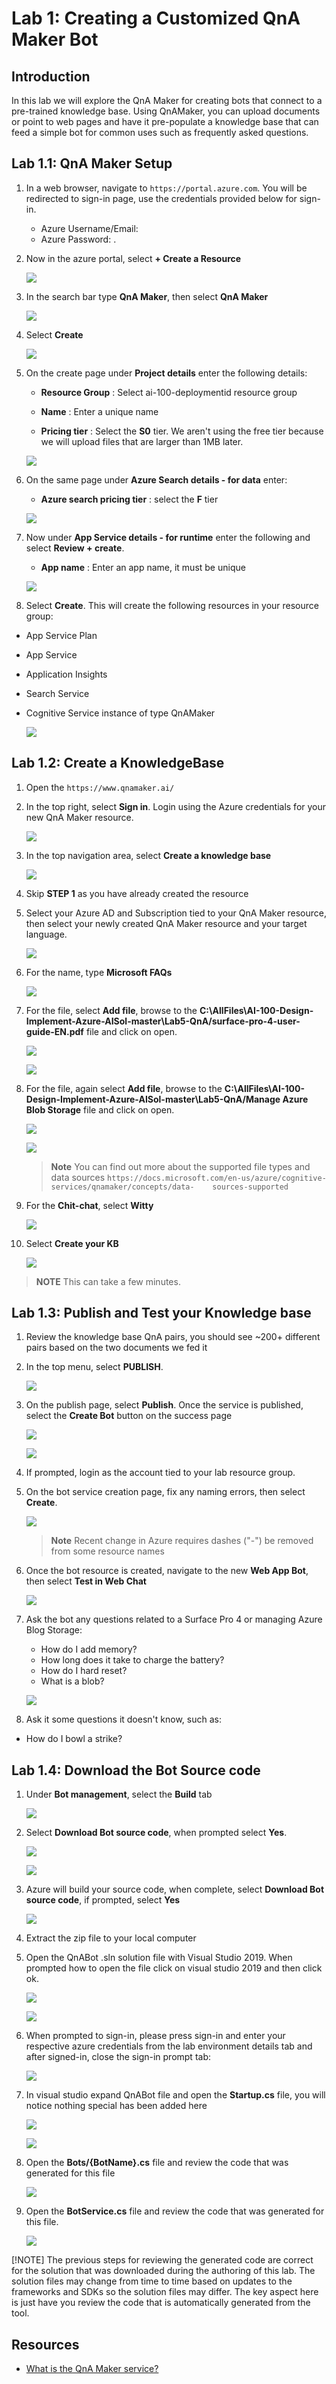 # Lab 1: Creating a Customized QnA Maker Bot

## Introduction

In this lab we will explore the QnA Maker for creating bots that connect to a pre-trained knowledge base.  Using QnAMaker, you can upload documents or point to web pages and have it pre-populate a knowledge base that can feed a simple bot for common uses such as frequently asked questions.

## Lab 1.1: QnA Maker Setup

1. In a web browser, navigate to ```https://portal.azure.com```. You will be redirected to sign-in page, use the credentials provided below for sign-in.
    * Azure Username/Email: <inject key="AzureAdUserEmail"></inject>
    * Azure Password: <inject key="AzureAdUserPassword"></inject>.

2. Now in the azure portal, select **+ Create a Resource**

   ![](./images/img1.png)

3. In the search bar type **QnA Maker**, then select **QnA Maker**

   ![](./images/img2.png)

4. Select **Create**
  
   ![](./images/img3.png)
   
5. On the create page under **Project details** enter the following details:
   
   - **Resource Group** : Select ai-100-deploymentid resource group
   
   - **Name** : Enter a unique name 
   
   - **Pricing tier** : Select the **S0** tier. We aren't using the free tier because we will upload files that are larger than 1MB later.
   
   ![](./images/img4.png)
   
6. On the same page under **Azure Search details - for data** enter:
   
   - **Azure search pricing tier** : select the **F** tier
   
   ![](./images/img5.png)
   
7. Now under **App Service details - for runtime** enter the following and select **Review + create**.
   
   - **App name** : Enter an app name, it must be unique
   
   ![](./images/img6.png)

10. Select **Create**.  This will create the following resources in your resource group:

- App Service Plan
- App Service
- Application Insights
- Search Service
- Cognitive Service instance of type QnAMaker

  ![](./images/img7.png)

## Lab 1.2: Create a KnowledgeBase

1. Open the ```https://www.qnamaker.ai/```

1. In the top right, select **Sign in**.  Login using the Azure credentials for your new QnA Maker resource.

   ![](./images/img8.png)

1. In the top navigation area, select **Create a knowledge base**

   ![](./images/img9.png)

1. Skip **STEP 1** as you have already created the resource

1. Select your Azure AD and Subscription tied to your QnA Maker resource, then select your newly created QnA Maker resource and your target language.

   ![](./images/img10.png)

1. For the name, type **Microsoft FAQs**

   ![](./images/img11.png)

1. For the file, select **Add file**, browse to the **C:\AllFiles\AI-100-Design-Implement-Azure-AISol-master\Lab5-QnA/surface-pro-4-user-guide-EN.pdf** file and click on open.

   ![](./images/img12.png)
   
   ![](./images/img13.png)

1. For the file, again select **Add file**, browse to the **C:\AllFiles\AI-100-Design-Implement-Azure-AISol-master\Lab5-QnA/Manage Azure Blob Storage** file and click on open.

   ![](./images/img15.png)

   ![](./images/img14.png)


      > **Note** You can find out more about the supported file types and data sources ```https://docs.microsoft.com/en-us/azure/cognitive-services/qnamaker/concepts/data-    sources-supported```

1. For the **Chit-chat**, select **Witty**

   ![](./images/img16.png)

1. Select **Create your KB**

   ![](./images/img17.png)

> **NOTE** This can take a few minutes.

## Lab 1.3: Publish and Test your Knowledge base

1. Review the knowledge base QnA pairs, you should see ~200+ different pairs based on the two documents we fed it

1. In the top menu, select **PUBLISH**.  

   ![](./images/img18.png)

1. On the publish page, select **Publish**.  Once the service is published, select the **Create Bot** button on the success page

   ![](./images/img19.png)

   ![](./images/img20.png)
   
1. If prompted, login as the account tied to your lab resource group.

1. On the bot service creation page, fix any naming errors, then select **Create**.

   ![](./images/img21.png)

   > **Note**  Recent change in Azure requires dashes ("-") be removed from some resource names

1. Once the bot resource is created, navigate to the new **Web App Bot**, then select **Test in Web Chat**

   ![](./images/img22.png)

1. Ask the bot any questions related to a Surface Pro 4 or managing Azure Blog Storage:

      - How do I add memory?
      - How long does it take to charge the battery?
      - How do I hard reset?
      - What is a blob?

      ![](./images/img23.png)
      
1. Ask it some questions it doesn't know, such as:

- How do I bowl a strike?

## Lab 1.4: Download the Bot Source code

1. Under **Bot management**, select the **Build** tab

   ![](./images/img24.png)

1. Select **Download Bot source code**, when prompted select **Yes**.  

   ![](./images/img25.png)
   
   ![](./images/img26.png)
  
1. Azure will build your source code, when complete, select **Download Bot source code**, if prompted, select **Yes**

   ![](./images/img27.png)

1. Extract the zip file to your local computer

1. Open the QnABot .sln solution file with Visual Studio 2019. When prompted how to open the file click on visual studio 2019 and then click ok.

   ![](./images/img28.png)
   
   ![](./images/img29.png)

1. When prompted to sign-in, please press sign-in and enter your respective azure credentials from the lab environment details tab and after signed-in, close the sign-in prompt tab:

   ![](./images/img30.png)

1. In visual studio expand QnABot file and open the **Startup.cs** file, you will notice nothing special has been added here

   ![](./images/img31.png)
   
   ![](./images/img32.png)

1. Open the **Bots/{BotName}.cs** file and review the code that was generated for this file

   ![](./images/img33.png)

1. Open the **BotService.cs** file and review the code that was generated for this file.

   ![](./images/img34.png)

[!NOTE] The previous steps for reviewing the generated code are correct for the solution that was downloaded during the authoring of this lab.  The solution files may change from time to time based on updates to the frameworks and SDKs so the solution files may differ.  The key aspect here is just have you review the code that is automatically generated from the tool.


## Resources

- [What is the QnA Maker service?](https://docs.microsoft.com/en-us/azure/cognitive-services/qnamaker/overview/overview)
